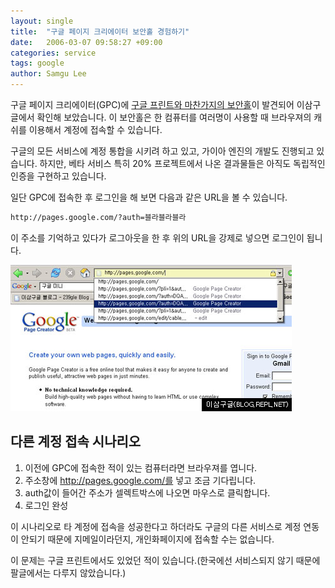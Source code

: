 ```yaml
---
layout: single
title:  "구글 페이지 크리에이터 보안홀 경험하기"
date:   2006-03-07 09:58:27 +09:00
categories: service
tags: google
author: Samgu Lee
---
```

구글 페이지 크리에이터(GPC)에 [구글 프린트와 마찬가지의 보안홀](http://blogs.zdnet.com/Google/?p=113)이 발견되어 이삼구글에서 확인해 보았습니다. 이 보안홀은 한 컴퓨터를 여러명이 사용할 때 브라우져의 캐쉬를 이용해서 계정에 접속할 수 있습니다.

구글의 모든 서비스에 계정 통합을 시키려 하고 있고, 가이아 엔진의 개발도 진행되고 있습니다. 하지만, 베타 서비스 특히 20% 프로젝트에서 나온 결과물들은 아직도 독립적인 인증을 구현하고 있습니다.

일단 GPC에 접속한 후 로그인을 해 보면 다음과 같은 URL을 볼 수 있습니다.

```html
http://pages.google.com/?auth=블라블라블라
```

이 주소를 기억하고 있다가 로그아웃을 한 후 위의 URL을 강제로 넣으면 로그인이 됩니다.

![구글 페이지 크리에이터, 보안홀](/assets/gpc_hack.jpg)

## 다른 계정 접속 시나리오

1. 이전에 GPC에 접속한 적이 있는 컴퓨터라면 브라우져를 엽니다.
2. 주소창에 http://pages.google.com/를 넣고 조금 기다립니다.
3. auth값이 들어간 주소가 셀렉트박스에 나오면 마우스로 클릭합니다.
4. 로그인 완성

이 시나리오로 타 계정에 접속을 성공한다고 하더라도 구글의 다른 서비스로 계정 연동이 안되기 때문에 지메일이라던지, 개인화페이지에 접속할 수는 없습니다.

이 문제는 구글 프린트에서도 있었던 적이 있습니다.(한국에선 서비스되지 않기 때문에 팔글에서는 다루지 않았습니다.)
